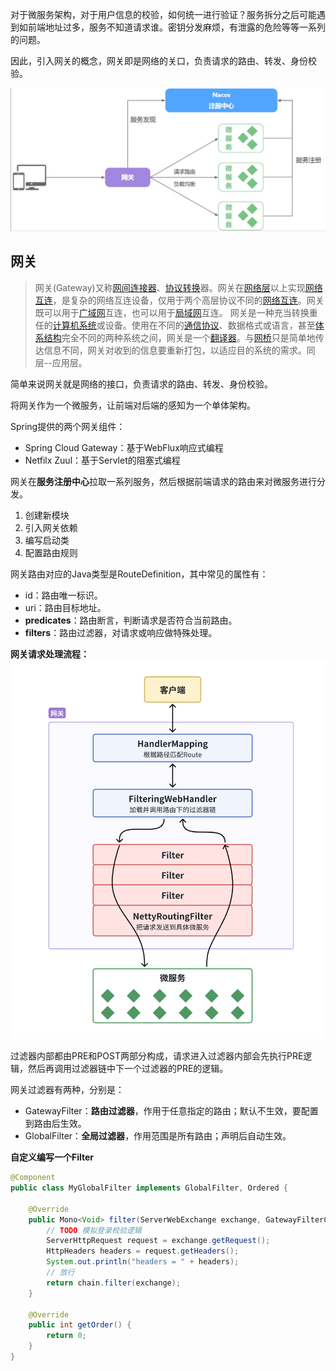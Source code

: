 对于微服务架构，对于用户信息的校验，如何统一进行验证？服务拆分之后可能遇到如前端地址过多，服务不知道请求谁。密钥分发麻烦，有泄露的危险等等一系列的问题。

因此，引入网关的概念，网关即是网络的关口，负责请求的路由、转发、身份校验。

![image-20240305160008696](imgs/image-20240305160008696.png)

## 网关

> 网关(Gateway)又称[网间连接器](https://baike.baidu.com/item/网间连接器/2943752?fromModule=lemma_inlink)、[协议转换](https://baike.baidu.com/item/协议转换/9765368?fromModule=lemma_inlink)器。网关在[网络层](https://baike.baidu.com/item/网络层/4329439?fromModule=lemma_inlink)以上实现[网络互连](https://baike.baidu.com/item/网络互连/108997?fromModule=lemma_inlink)，是复杂的网络互连设备，仅用于两个高层协议不同的[网络互连](https://baike.baidu.com/item/网络互连/108997?fromModule=lemma_inlink)。网关既可以用于[广域网](https://baike.baidu.com/item/广域网/422004?fromModule=lemma_inlink)互连，也可以用于[局域网](https://baike.baidu.com/item/局域网/98626?fromModule=lemma_inlink)互连。 网关是一种充当转换重任的[计算机系统](https://baike.baidu.com/item/计算机系统/7210959?fromModule=lemma_inlink)或设备。使用在不同的[通信协议](https://baike.baidu.com/item/通信协议/3351624?fromModule=lemma_inlink)、数据格式或语言，甚至[体系结构](https://baike.baidu.com/item/体系结构/8174145?fromModule=lemma_inlink)完全不同的两种系统之间，网关是一个[翻译器](https://baike.baidu.com/item/翻译器/2677454?fromModule=lemma_inlink)。与[网桥](https://baike.baidu.com/item/网桥/99310?fromModule=lemma_inlink)只是简单地传达信息不同，网关对收到的信息要重新打包，以适应目的系统的需求。同层--应用层。

简单来说网关就是网络的接口，负责请求的路由、转发、身份校验。

将网关作为一个微服务，让前端对后端的感知为一个单体架构。

Spring提供的两个网关组件：

- Spring Cloud Gateway：基于WebFlux响应式编程
- Netfilx Zuul：基于Servlet的阻塞式编程

网关在**服务注册中心**拉取一系列服务，然后根据前端请求的路由来对微服务进行分发。

1. 创建新模块
2. 引入网关依赖
3. 编写启动类
4. 配置路由规则

网关路由对应的Java类型是RouteDefinition，其中常见的属性有：

- id：路由唯一标识。
- uri：路由目标地址。
- **predicates**：路由断言，判断请求是否符合当前路由。
- **filters**：路由过滤器，对请求或响应做特殊处理。



**网关请求处理流程：**
![image-20240305173215286](imgs/image-20240305173215286.png)

过滤器内部都由PRE和POST两部分构成，请求进入过滤器内部会先执行PRE逻辑，然后再调用过滤器链中下一个过滤器的PRE的逻辑。

网关过滤器有两种，分别是：

- GatewayFilter：**路由过滤器**，作用于任意指定的路由；默认不生效，要配置到路由后生效。
- GlobalFilter：**全局过滤器**，作用范围是所有路由；声明后自动生效。



**自定义编写一个Filter**

```java
@Component
public class MyGlobalFilter implements GlobalFilter, Ordered {

    @Override
    public Mono<Void> filter(ServerWebExchange exchange, GatewayFilterChain chain) {
        // TODO 模拟登录校验逻辑
        ServerHttpRequest request = exchange.getRequest();
        HttpHeaders headers = request.getHeaders();
        System.out.println("headers = " + headers);
        // 放行
        return chain.filter(exchange);
    }

    @Override
    public int getOrder() {
        return 0;
    }
}
```

